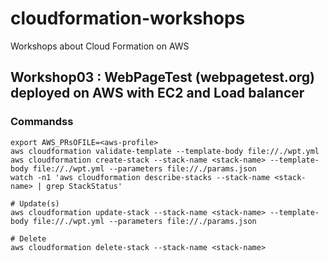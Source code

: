 # cloudformation-workshops
Workshops about Cloud Formation on AWS

## Workshop03 : WebPageTest (webpagetest.org) deployed on AWS with EC2 and Load balancer

### Commandss
```
export AWS_PRsOFILE=<aws-profile>
aws cloudformation validate-template --template-body file://./wpt.yml
aws cloudformation create-stack --stack-name <stack-name> --template-body file://./wpt.yml --parameters file://./params.json
watch -n1 'aws cloudformation describe-stacks --stack-name <stack-name> | grep StackStatus'

# Update(s)
aws cloudformation update-stack --stack-name <stack-name> --template-body file://./wpt.yml --parameters file://./params.json

# Delete
aws cloudformation delete-stack --stack-name <stack-name>
```
